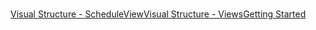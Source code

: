﻿

# 

[Visual Structure - ScheduleView](16372A60-27C3-4BD2-A72E-B1BB6A9D44B6)[Visual Structure - Views](5A770DF6-A424-4970-AD36-0C67390891E3)[Getting Started](http://radscheduleview-getting-started.md)